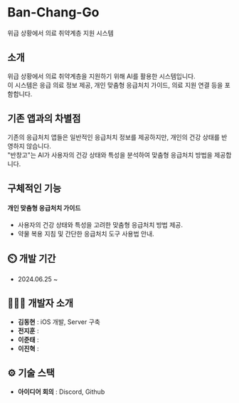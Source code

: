 # Ban-Chang-Go
위급 상황에서 의료 취약계층 지원 시스템  
  

## 소개
위급 상황에서 의료 취약계층을 지원하기 위해 AI를 활용한 시스템입니다.   
이 시스템은 응급 의료 정보 제공, 개인 맞춤형 응급처치 가이드, 의료 지원 연결 등을 포함합니다.  
  

## 기존 앱과의 차별점
기존의 응급처치 앱들은 일반적인 응급처치 정보를 제공하지만, 개인의 건강 상태를 반영하지 않습니다.  
"반창고"는 AI가 사용자의 건강 상태와 특성을 분석하여 맞춤형 응급처치 방법을 제공합니다.  
  

## 구체적인 기능
#### 개인 맞춤형 응급처치 가이드
- 사용자의 건강 상태와 특성을 고려한 맞춤형 응급처치 방법 제공.  
- 약물 복용 지침 및 간단한 응급처치 도구 사용법 안내.
  

## ⏲️ 개발 기간 
- 2024.06.25 ~ 
  

## 🧑‍🤝‍🧑 개발자 소개 
- **김동현** : iOS 개발, Server 구축
- **전지훈** : 
- **이준태** : 
- **이진혁** : 
  

## ⚙️ 기술 스택
<!-- - **Server** : AWS EC2
- **Crawling** : Python
- **자연어 처리** : OpenAI
- **DB** : Mysql
- **Web** : Spring Boot -->
- **아이디어 회의** : Discord, Github
